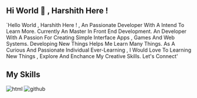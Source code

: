 ## Hi World 👋 , Harshith Here !
`Hello World , Harshith Here ! , An Passionate Developer With A Intend To Learn More. Currently An Master In Front End Development. An Developer With A Passion For Creating Simple Interface Apps , Games And Web Systems. Developing New Things Helps Me Learn Many Things. As A Curious And Passionate Individual Ever-Learning , I Would Love To Learning New Things , Explore And Enchance My Creative Skills. Let's Connect'
## My Skills
![html](https://img.shields.io/badge/HTML-#E34F26?style=for-the-badge&logo=HTML&logoColor=#E34F26)
![github](https://img.shields.io/badge/GitHub-000000?style=for-the-badge&logo=GitHub&logoColor=white)
